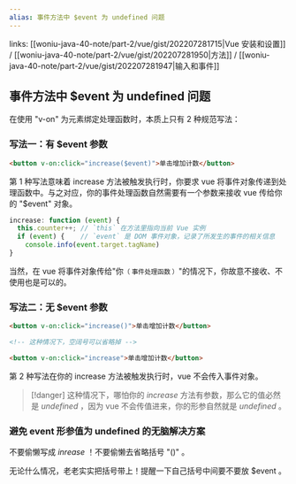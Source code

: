 ```yaml
---
alias: 事件方法中 $event 为 undefined 问题
---
```


links:  [[woniu-java-40-note/part-2/vue/gist/202207281715|Vue 安装和设置]] / [[woniu-java-40-note/part-2/vue/gist/202207281950|方法]] / [[woniu-java-40-note/part-2/vue/gist/202207281947|输入和事件]]

## 事件方法中 $event 为 undefined 问题

在使用 "v-on" 为元素绑定处理函数时，本质上只有 2 种规范写法：

### 写法一：有 $event 参数

``` html
<button v-on:click="increase($event)">单击增加计数</button>
```

第 1 种写法意味着 increase 方法被触发执行时，你要求 vue 将事件对象传递到处理函数中。与之对应，你的事件处理函数自然需要有一个参数来接收 vue 传给你的 "\$event" 对象。

```js
increase: function (event) {
  this.counter++; // `this` 在方法里指向当前 Vue 实例
  if (event) {    // `event` 是 DOM 事件对象，记录了所发生的事件的相关信息
    console.info(event.target.tagName)
}
```

当然，在 vue 将事件对象传给"你<small>（ 事件处理函数 ）</small>"的情况下，你故意不接收、不使用也是可以的。

### 写法二：无 $event 参数

```html
<button v-on:click="increase()">单击增加计数</button>

<!-- 这种情况下，空阔号可以省略掉 -->

<button v-on:click="increase">单击增加计数</button>
```

第 2 种写法在你的 increase 方法被触发执行时，vue 不会传入事件对象。

> [!danger] 这种情况下，哪怕你的 *increase* 方法有参数，那么它的值必然是 *undefined* ，因为 vue 不会传值进来，你的形参自然就是 *undefined* 。

### 避免 event 形参值为 undefined 的无脑解决方案

不要偷懒写成 *inrease* ！不要偷懒去省略括号 "()" 。

无论什么情况，老老实实把括号带上！提醒一下自己括号中间要不要放 \$event 。



